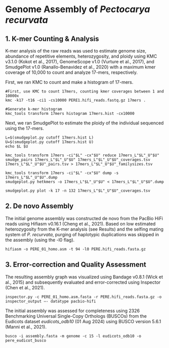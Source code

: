 # Genome Assembly of <i>Pectocarya recurvata</i>
## 1. K-mer Counting & Analysis
K-mer analysis of the raw reads was used to estimate genome size, abundance of repetitive elements, heterozygosity, and ploidy using KMC v3.1.0 (Kokot et al., 2017), 
GenomeScope v1.0 (Vurture et al., 2017), and SmudgePlot v1.0 (Ranallo-Benavidez et al., 2020) with a maximum kmer coverage of 10,000 to count and analyze 17-mers, respectively.

First, we ran KMC to count and make a histogram of 17-mers.
```
#First, use KMC to count 17mers, counting kmer coverages between 1 and 10000x
kmc -k17 -t16 -ci1 -cs10000 PERE1.hifi_reads.fastq.gz 17mers .

#Generate k-mer histogram
kmc_tools transform 17mers histogram 17mers.hist -cx10000
```
Next, we ran SmudgePlot to estimate the ploidy of the individual sequenced using the 17-mers.
```
L=$(smudgeplot.py cutoff 17mers.hist L)
U=$(smudgeplot.py cutoff 17mers.hist U)
echo $L $U

kmc_tools transform 17mers -ci"$L" -cx"$U" reduce 17mers_L"$L"_U"$U"
smudge_pairs 17mers_L"$L"_U"$U" 17mers_L"$L"_U"$U"_coverages.tsv 17mers_L"$L"_U"$U"_pairs.tsv > 17mers_L"$L"_U"$U"_familysizes.tsv

kmc_tools transform 17mers -ci"$L" -cx"$U" dump -s 17mers_L"$L"_U"$U".dump
smudgeplot.py hetkmers -o 17mers_L"$L"_U"$U" < 17mers_L"$L"_U"$U".dump

smudgeplot.py plot -k 17 -n 132 17mers_L"$L"_U"$U"_coverages.tsv
```
## 2. De novo Assembly
The initial genome assembly was constructed de novo from the PacBio HiFi reads using Hifiasm v0.16.1 (Cheng et al., 2021). Based on low estimated heterozygosity from the K-mer analysis 
(see Results) and the selfing mating system of <i>P. recurvata</i>, purging of haplotypic duplications was skipped in the assembly (using the -l0 flag).

```
hifiasm -o PERE_01_homo.asm -t 94 -l0 PERE.hifi_reads.fasta.gz
```
## 3. Error-correction and Quality Assessment
The resulting assembly graph was visualized using Bandage v0.8.1 (Wick et al., 2015) and subsequently evaluated and error-corrected using Inspector (Chen et al., 2021).
```
inspector.py -c PERE_01_homo.asm.fasta -r PERE.hifi_reads.fasta.gz -o inspector_output –- datatype pacbio-hifi
```
The initial assembly was assessed for completeness using 2326 Benchmarking Universal Single-Copy Orthologs (BUSCOs) from the Eudicots dataset <i>eudicots_odb10</i> (01 Aug 2024) using BUSCO version 5.6.1 (Manni et al., 2021).
```
busco -i assembly.fasta -m genome -c 15 -l eudicots_odb10 -o pere_eudicot_busco
```
